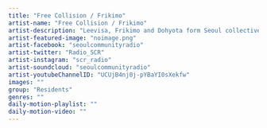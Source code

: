 ```yaml
---
title: "Free Collision / Frikimo"	
artist-name: "Free Collision / Frikimo"	
artist-description: "Leevisa, Frikimo and Dohyota form Seoul collective Free Collision, a pyramid of the Korean Club Scene, expect to hear explorations of deconstructed to fully formed Club mutations."	
artist-featured-image: "noimage.png"	
artist-facebook: "seoulcommunityradio"	
artist-twitter: "Radio_SCR"	
artist-instagram: "scr_radio"	
artist-soundcloud: "seoulcommunityradio"	
artist-youtubeChannelID: "UCUjB4nj0j-pYBaYI0sXekfw"	
images: ""	
group: "Residents"	
genres: ""	
daily-motion-playlist: ""	
daily-motion-video: ""		
---
```



